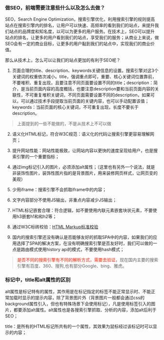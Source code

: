 ### 做SEO，前端需要注意些什么以及怎么去做？

SEO，Search Engine Optimization，搜索引擎优化，利用搜索引擎的规则提高站点在搜索引擎内的排名，让用户可以快速、高频率的看到我们的站点，来提升我们站点的品牌度和知名度，以可以为更多的用户服务。在技术上，SEO可以提升站点的排名，让更多的用户看到我们的站点，享受我们的服务；从商业上来说，做SEO会有一定的商业目标，让更多的用户黏到我们的站点中，实现我们的商业价值。

那么从技术上，怎么可以让我们的站点更加的有利于SEO呢？

1. 页面合理的title、description、keywords关键信息的设置。搜索引擎对这3个关键词的权重依次减小。title，强调重点即可，重要、核心关键词位置靠前，不要堆积、重复出现，且要注意不同页面要设置不同的title；description：简介，是当前页面内容的高度概括，也要注意description要和当前页面内容的关联性，不可重复堆积关键词，不同页面需要设置不同的description，如果可以，可以通过技术手段提取当前页面的关键内容，也可以手动配置该值；keywords：当前页面的核心关键词，不可重复出现，长度不要长于description。

> 上面提到的一些不能做的，不是从技术上不可以做

2. 语义化HTML标记，符合W3C规范：语义化的代码让搜索引擎更容易理解网页；

3. 提升网站性能：网站性能极致，让网站内容以更快的速度呈现给用户，也是搜索引擎的一个重要指标；

4. 通过img标记引入的图片，必须添加alt属性；（这里也有另外一个说法，就是非装饰性图片，装饰性图片指的是背景图片，用来装修网页样式，让网页变的美观）

5. 少用iframe：搜索引擎不会抓取iframe中的内容；

6. 文字内容部分不使用JS输出，非重点内容减少JS输出；

7. HTML标记嵌套合理：符合逻辑，如不要使用内联元素嵌套块状元素，不要使用h3嵌套h1和和h2等；

8. 通过W3C标砖校验：[HTML Markup标准校验](https://validator.w3.org/)

9. 国内的搜索引擎还没有确认是否能够友好的抓取SPA中的内容，如果我们的应用选择了SPA的解决方案，在没有明确搜索引擎是否友好时，我们可以做的一点是路由模式使用history api的模式，不要使用hash模式；

> <font color="#f20">是否不同的搜索引擎有不同的解析方式，需要去验证</font>，现在国内主要的搜索引擎有百度、360、搜狗,也有部分Google、bing、雅虎。


### <img>标记中，title和alt属性的区别

alt属性是<img>标记特有的属性，其作用是在<img>标记指定的标签不能正常显示时、不能正常加载时显示的提示内容，除了背景图片外（背景图片一般都会通过css的background属性引入，但也有特殊场景下会使用<img>标记），凡是使用<img>标签引入的图片，都要添加alt属性。alt属性也是各搜索引擎抓取、分析的内容，添加alt后利于SEO；

title：是所有的HTML标记所共有的一个属性，其效果为鼠标经过该标记时可以显示的内容；
